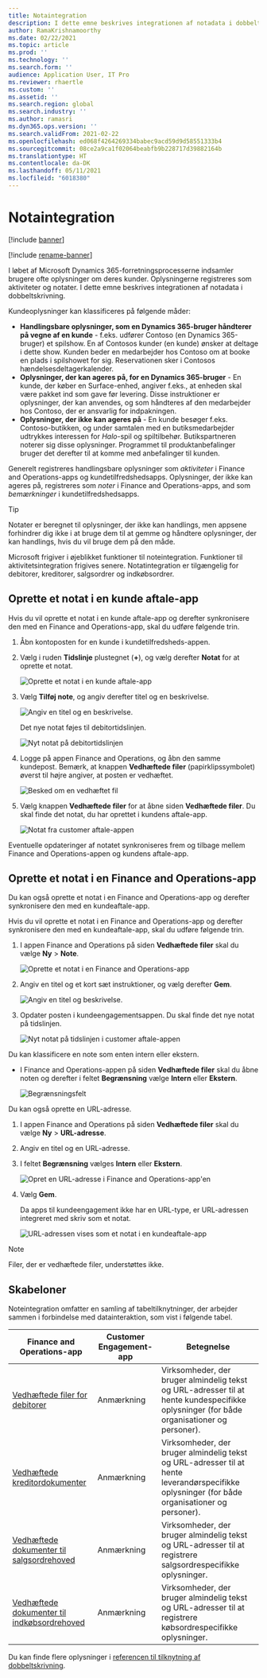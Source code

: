 ```yaml
---
title: Notaintegration
description: I dette emne beskrives integrationen af notadata i dobbeltskrivning.
author: RamaKrishnamoorthy
ms.date: 02/22/2021
ms.topic: article
ms.prod: ''
ms.technology: ''
ms.search.form: ''
audience: Application User, IT Pro
ms.reviewer: rhaertle
ms.custom: ''
ms.assetid: ''
ms.search.region: global
ms.search.industry: ''
ms.author: ramasri
ms.dyn365.ops.version: ''
ms.search.validFrom: 2021-02-22
ms.openlocfilehash: ed068f4264269334babec9acd59d9d58551333b4
ms.sourcegitcommit: 08ce2a9ca1f02064beabfb9b228717d39882164b
ms.translationtype: HT
ms.contentlocale: da-DK
ms.lasthandoff: 05/11/2021
ms.locfileid: "6018380"
---
```

# <a name="note-integration"></a>Notaintegration

[!include [banner](../../includes/banner.md)]

[!include [rename-banner](~/includes/cc-data-platform-banner.md)]

I løbet af Microsoft Dynamics 365-forretningsprocesserne indsamler brugere ofte oplysninger om deres kunder. Oplysningerne registreres som aktiviteter og notater. I dette emne beskrives integrationen af notadata i dobbeltskrivning.

Kundeoplysninger kan klassificeres på følgende måder:

+ **Handlingsbare oplysninger, som en Dynamics 365-bruger håndterer på vegne af en kunde** - f.eks. udfører Contoso (en Dynamics 365-bruger) et spilshow. En af Contosos kunder (en kunde) ønsker at deltage i dette show. Kunden beder en medarbejder hos Contoso om at booke en plads i spilshowet for sig. Reservationen sker i Contosos hændelsesdeltagerkalender.
+ **Oplysninger, der kan ageres på, for en Dynamics 365-bruger** - En kunde, der køber en Surface-enhed, angiver f.eks., at enheden skal være pakket ind som gave før levering. Disse instruktioner er oplysninger, der kan anvendes, og som håndteres af den medarbejder hos Contoso, der er ansvarlig for indpakningen.
+ **Oplysninger, der ikke kan ageres på** - En kunde besøger f.eks. Contoso-butikken, og under samtalen med en butiksmedarbejder udtrykkes interessen for *Halo*-spil og spiltilbehør. Butikspartneren noterer sig disse oplysninger. Programmet til produktanbefalinger bruger det derefter til at komme med anbefalinger til kunden.

Generelt registreres handlingsbare oplysninger som *aktiviteter* i Finance and Operations-apps og kundetilfredshedsapps. Oplysninger, der ikke kan ageres på, registreres som *noter* i Finance and Operations-apps, and som *bemærkninger* i kundetilfredshedsapps.

> [!TIP]
> Notater er beregnet til oplysninger, der ikke kan handlings, men appsene forhindrer dig ikke i at bruge dem til at gemme og håndtere oplysninger, der kan handlings, hvis du vil bruge dem på den måde.

Microsoft frigiver i øjeblikket funktioner til noteintegration. Funktioner til aktivitetsintegration frigives senere. Notatintegration er tilgængelig for debitorer, kreditorer, salgsordrer og indkøbsordrer.

## <a name="create-a-note-in-a-customer-engagement-app"></a>Oprette et notat i en kunde aftale-app

Hvis du vil oprette et notat i en kunde aftale-app og derefter synkronisere den med en Finance and Operations-app, skal du udføre følgende trin.

1. Åbn kontoposten for en kunde i kundetilfredsheds-appen.
2. Vælg i ruden **Tidslinje** plustegnet (**+**), og vælg derefter **Notat** for at oprette et notat.

    ![Oprette et notat i en kunde aftale-app](media/notes-ce-1.png)

3. Vælg **Tilføj note**, og angiv derefter titel og en beskrivelse.

    ![Angiv en titel og en beskrivelse.](media/notes-ce-2.png)

    Det nye notat føjes til debitortidslinjen.

    ![Nyt notat på debitortidslinjen](media/notes-ce-3.png)

4. Logge på appen Finance and Operations, og åbn den samme kundepost. Bemærk, at knappen **Vedhæftede filer** (papirklipssymbolet) øverst til højre angiver, at posten er vedhæftet.

    ![Besked om en vedhæftet fil](media/notes-ce-4.png)

5. Vælg knappen **Vedhæftede filer** for at åbne siden **Vedhæftede filer**. Du skal finde det notat, du har oprettet i kundens aftale-app.

    ![Notat fra customer aftale-appen](media/notes-ce-5.png)

Eventuelle opdateringer af notatet synkroniseres frem og tilbage mellem Finance and Operations-appen og kundens aftale-app.

## <a name="create-a-note-in-a-finance-and-operations-app"></a>Oprette et notat i en Finance and Operations-app

Du kan også oprette et notat i en Finance and Operations-app og derefter synkronisere den med en kundeaftale-app.

Hvis du vil oprette et notat i en Finance and Operations-app og derefter synkronisere den med en kundeaftale-app, skal du udføre følgende trin.

1. I appen Finance and Operations på siden **Vedhæftede filer** skal du vælge **Ny** \> **Note**.

    ![Oprette et notat i en Finance and Operations-app](media/notes-fo-1.png)

2. Angiv en titel og et kort sæt instruktioner, og vælg derefter **Gem**.

    ![Angiv en titel og beskrivelse.](media/notes-fo-2.png)

3. Opdater posten i kundeengagementsappen. Du skal finde det nye notat på tidslinjen.

    ![Nyt notat på tidslinjen i customer aftale-appen](media/notes-fo-3.png)

Du kan klassificere en note som enten intern eller ekstern.

- I Finance and Operations-appen på siden **Vedhæftede filer** skal du åbne noten og derefter i feltet **Begrænsning** vælge **Intern** eller **Ekstern**.

    ![Begrænsningsfelt](media/notes-fo-4.png)

Du kan også oprette en URL-adresse.

1. I appen Finance and Operations på siden **Vedhæftede filer** skal du vælge **Ny** \> **URL-adresse**.
2. Angiv en titel og en URL-adresse.
3. I feltet **Begrænsning** vælges **Intern** eller **Ekstern**.

    ![Opret en URL-adresse i Finance and Operations-app'en](media/notes-fo-5.png)

4. Vælg **Gem**.

    Da apps til kundeengagement ikke har en URL-type, er URL-adressen integreret med skriv som et notat.

    ![URL-adressen vises som et notat i en kundeaftale-app](media/notes-ce-6.png)

> [!NOTE]
> Filer, der er vedhæftede filer, understøttes ikke.

## <a name="templates"></a>Skabeloner

Noteintegration omfatter en samling af tabeltilknytninger, der arbejder sammen i forbindelse med datainteraktion, som vist i følgende tabel.

| Finance and Operations-app | Customer Engagement-app | Betegnelse |
|----------------------------|-------------------------|-------------|
| [Vedhæftede filer for debitorer](mapping-reference.md#230) | Anmærkning | Virksomheder, der bruger almindelig tekst og URL-adresser til at hente kundespecifikke oplysninger (for både organisationer og personer). |
| [Vedhæftede kreditordokumenter](mapping-reference.md#231) | Anmærkning | Virksomheder, der bruger almindelig tekst og URL-adresser til at hente leverandørspecifikke oplysninger (for både organisationer og personer). |
| [Vedhæftede dokumenter til salgsordrehoved](mapping-reference.md#229) | Anmærkning | Virksomheder, der bruger almindelig tekst og URL-adresser til at registrere salgsordrespecifikke oplysninger. |
| [Vedhæftede dokumenter til indkøbsordrehoved](mapping-reference.md#232) | Anmærkning | Virksomheder, der bruger almindelig tekst og URL-adresser til at registrere købsordrespecifikke oplysninger. |

Du kan finde flere oplysninger i [referencen til tilknytning af dobbeltskrivning](mapping-reference.md).
